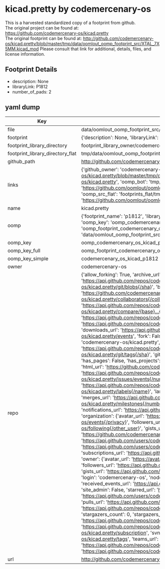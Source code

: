 # kicad.pretty by codemercenary-os  
This is a harvested standardized copy of a footprint from github.  
The original project can be found at:  
https://github.com/codemercenary-os/kicad.pretty  
The original footprint can be found at:
http://github.com/codemercenary-os/kicad.pretty/blob/master/tmp/data/oomlout_oomp_footprint_src/XTAL_7X5MM.kicad_mod
Please consult that link for additional, details, files, and license information.  
## Footprint Details
* description: None  
* libraryLink: P1812  
* number_of_pads: 2  
## yaml dump  
| Key | Value |  
| --- | --- |  
| file | data/oomlout_oomp_footprint_src/kicad.pretty/P1812.kicad_mod |  
| footprint | {'description': None, 'libraryLink': 'P1812', 'number_of_pads': 2} |  
| footprint_library_directory | footprint_library_owner/codemercenary-os_kicad.pretty |  
| footprint_library_directory_flat | tmp/data/oomlout_oomp_footprint_src/footprints_flat/codemercenary_os_kicad_p1812/working |  
| github_path | http://github.com/codemercenary-os/kicad.pretty/blob/master/tmp/data/oomlout_oomp_footprint_src/P1812.kicad_mod |  
| links | {'github_owner': 'codemercenary-os', 'github_repo_name': 'kicad.pretty', 'github_src': 'http://github.com/codemercenary-os/kicad.pretty/blob/master/tmp/data/oomlout_oomp_footprint_src/XTAL_7X5MM.kicad_mod', 'github_src_repo': 'https://github.com/codemercenary-os/kicad.pretty', 'oomp_bot': 'tmp/data/oomlout_oomp_footprint_src/footprints/codemercenary_os_kicad_p1812/working', 'oomp_bot_github': 'https://github.com/oomlout/oomlout_oomp_footprint_bot/tree/main/tmp/data/oomlout_oomp_footprint_src/footprints/codemercenary_os_kicad_p1812/working', 'oomp_src_flat': 'footprints_flat/tmp/data/oomlout_oomp_footprint_src/footprints_flat/codemercenary_os_kicad_p1812/working', 'oomp_src_flat_github': 'https://github.com/oomlout/oomlout_oomp_footprint_src/tree/main/tmp/data/oomlout_oomp_footprint_src/footprints_flat/codemercenary_os_kicad_p1812/working'} |  
| name | kicad.pretty |  
| oomp | {'footprint_name': 'p1812', 'library_name': 'kicad', 'md5': '29ec04ace55b0b4b5f86cd9bc56ec44b', 'md5_10': '29ec04ace5', 'md5_5': '29ec0', 'md5_6': '29ec04', 'oomp_key': 'oomp_codemercenary_os_kicad_p1812', 'oomp_key_extra': 'oomp_footprint_codemercenary_os_kicad_p1812', 'oomp_key_full': 'oomp_footprint_codemercenary_os_kicad_p1812_29ec04', 'oomp_key_simple': 'codemercenary_os_kicad_p1812', 'original_filename': 'data/oomlout_oomp_footprint_src/kicad.pretty/P1812.kicad_mod', 'owner_name': 'codemercenary_os'} |  
| oomp_key | oomp_codemercenary_os_kicad_p1812 |  
| oomp_key_full | oomp_footprint_codemercenary_os_kicad_p1812 |  
| oomp_key_simple | codemercenary_os_kicad_p1812 |  
| owner | codemercenary-os |  
| repo | {'allow_forking': True, 'archive_url': 'https://api.github.com/repos/codemercenary-os/kicad.pretty/{archive_format}{/ref}', 'archived': False, 'assignees_url': 'https://api.github.com/repos/codemercenary-os/kicad.pretty/assignees{/user}', 'blobs_url': 'https://api.github.com/repos/codemercenary-os/kicad.pretty/git/blobs{/sha}', 'branches_url': 'https://api.github.com/repos/codemercenary-os/kicad.pretty/branches{/branch}', 'clone_url': 'https://github.com/codemercenary-os/kicad.pretty.git', 'collaborators_url': 'https://api.github.com/repos/codemercenary-os/kicad.pretty/collaborators{/collaborator}', 'comments_url': 'https://api.github.com/repos/codemercenary-os/kicad.pretty/comments{/number}', 'commits_url': 'https://api.github.com/repos/codemercenary-os/kicad.pretty/commits{/sha}', 'compare_url': 'https://api.github.com/repos/codemercenary-os/kicad.pretty/compare/{base}...{head}', 'contents_url': 'https://api.github.com/repos/codemercenary-os/kicad.pretty/contents/{+path}', 'contributors_url': 'https://api.github.com/repos/codemercenary-os/kicad.pretty/contributors', 'created_at': '2016-01-12T07:15:20Z', 'default_branch': 'master', 'deployments_url': 'https://api.github.com/repos/codemercenary-os/kicad.pretty/deployments', 'description': 'Various open-source KiCad footprints', 'disabled': False, 'downloads_url': 'https://api.github.com/repos/codemercenary-os/kicad.pretty/downloads', 'events_url': 'https://api.github.com/repos/codemercenary-os/kicad.pretty/events', 'fork': False, 'forks': 0, 'forks_count': 0, 'forks_url': 'https://api.github.com/repos/codemercenary-os/kicad.pretty/forks', 'full_name': 'codemercenary-os/kicad.pretty', 'git_commits_url': 'https://api.github.com/repos/codemercenary-os/kicad.pretty/git/commits{/sha}', 'git_refs_url': 'https://api.github.com/repos/codemercenary-os/kicad.pretty/git/refs{/sha}', 'git_tags_url': 'https://api.github.com/repos/codemercenary-os/kicad.pretty/git/tags{/sha}', 'git_url': 'git://github.com/codemercenary-os/kicad.pretty.git', 'has_discussions': False, 'has_downloads': True, 'has_issues': True, 'has_pages': False, 'has_projects': True, 'has_wiki': True, 'homepage': None, 'hooks_url': 'https://api.github.com/repos/codemercenary-os/kicad.pretty/hooks', 'html_url': 'https://github.com/codemercenary-os/kicad.pretty', 'id': 49482338, 'is_template': False, 'issue_comment_url': 'https://api.github.com/repos/codemercenary-os/kicad.pretty/issues/comments{/number}', 'issue_events_url': 'https://api.github.com/repos/codemercenary-os/kicad.pretty/issues/events{/number}', 'issues_url': 'https://api.github.com/repos/codemercenary-os/kicad.pretty/issues{/number}', 'keys_url': 'https://api.github.com/repos/codemercenary-os/kicad.pretty/keys{/key_id}', 'labels_url': 'https://api.github.com/repos/codemercenary-os/kicad.pretty/labels{/name}', 'language': None, 'languages_url': 'https://api.github.com/repos/codemercenary-os/kicad.pretty/languages', 'license': None, 'merges_url': 'https://api.github.com/repos/codemercenary-os/kicad.pretty/merges', 'milestones_url': 'https://api.github.com/repos/codemercenary-os/kicad.pretty/milestones{/number}', 'mirror_url': None, 'name': 'kicad.pretty', 'network_count': 0, 'node_id': 'MDEwOlJlcG9zaXRvcnk0OTQ4MjMzOA==', 'notifications_url': 'https://api.github.com/repos/codemercenary-os/kicad.pretty/notifications{?since,all,participating}', 'open_issues': 0, 'open_issues_count': 0, 'organization': {'avatar_url': 'https://avatars.githubusercontent.com/u/16662244?v=4', 'events_url': 'https://api.github.com/users/codemercenary-os/events{/privacy}', 'followers_url': 'https://api.github.com/users/codemercenary-os/followers', 'following_url': 'https://api.github.com/users/codemercenary-os/following{/other_user}', 'gists_url': 'https://api.github.com/users/codemercenary-os/gists{/gist_id}', 'gravatar_id': '', 'html_url': 'https://github.com/codemercenary-os', 'id': 16662244, 'login': 'codemercenary-os', 'node_id': 'MDEyOk9yZ2FuaXphdGlvbjE2NjYyMjQ0', 'organizations_url': 'https://api.github.com/users/codemercenary-os/orgs', 'received_events_url': 'https://api.github.com/users/codemercenary-os/received_events', 'repos_url': 'https://api.github.com/users/codemercenary-os/repos', 'site_admin': False, 'starred_url': 'https://api.github.com/users/codemercenary-os/starred{/owner}{/repo}', 'subscriptions_url': 'https://api.github.com/users/codemercenary-os/subscriptions', 'type': 'Organization', 'url': 'https://api.github.com/users/codemercenary-os'}, 'owner': {'avatar_url': 'https://avatars.githubusercontent.com/u/16662244?v=4', 'events_url': 'https://api.github.com/users/codemercenary-os/events{/privacy}', 'followers_url': 'https://api.github.com/users/codemercenary-os/followers', 'following_url': 'https://api.github.com/users/codemercenary-os/following{/other_user}', 'gists_url': 'https://api.github.com/users/codemercenary-os/gists{/gist_id}', 'gravatar_id': '', 'html_url': 'https://github.com/codemercenary-os', 'id': 16662244, 'login': 'codemercenary-os', 'node_id': 'MDEyOk9yZ2FuaXphdGlvbjE2NjYyMjQ0', 'organizations_url': 'https://api.github.com/users/codemercenary-os/orgs', 'received_events_url': 'https://api.github.com/users/codemercenary-os/received_events', 'repos_url': 'https://api.github.com/users/codemercenary-os/repos', 'site_admin': False, 'starred_url': 'https://api.github.com/users/codemercenary-os/starred{/owner}{/repo}', 'subscriptions_url': 'https://api.github.com/users/codemercenary-os/subscriptions', 'type': 'Organization', 'url': 'https://api.github.com/users/codemercenary-os'}, 'private': False, 'pulls_url': 'https://api.github.com/repos/codemercenary-os/kicad.pretty/pulls{/number}', 'pushed_at': '2016-02-01T00:01:18Z', 'releases_url': 'https://api.github.com/repos/codemercenary-os/kicad.pretty/releases{/id}', 'size': 286, 'ssh_url': 'git@github.com:codemercenary-os/kicad.pretty.git', 'stargazers_count': 0, 'stargazers_url': 'https://api.github.com/repos/codemercenary-os/kicad.pretty/stargazers', 'statuses_url': 'https://api.github.com/repos/codemercenary-os/kicad.pretty/statuses/{sha}', 'subscribers_count': 2, 'subscribers_url': 'https://api.github.com/repos/codemercenary-os/kicad.pretty/subscribers', 'subscription_url': 'https://api.github.com/repos/codemercenary-os/kicad.pretty/subscription', 'svn_url': 'https://github.com/codemercenary-os/kicad.pretty', 'tags_url': 'https://api.github.com/repos/codemercenary-os/kicad.pretty/tags', 'teams_url': 'https://api.github.com/repos/codemercenary-os/kicad.pretty/teams', 'temp_clone_token': None, 'topics': [], 'trees_url': 'https://api.github.com/repos/codemercenary-os/kicad.pretty/git/trees{/sha}', 'updated_at': '2016-01-12T07:26:05Z', 'url': 'https://api.github.com/repos/codemercenary-os/kicad.pretty', 'visibility': 'public', 'watchers': 0, 'watchers_count': 0, 'web_commit_signoff_required': False} |  
| url | http://github.com/codemercenary-os/kicad.pretty |  

